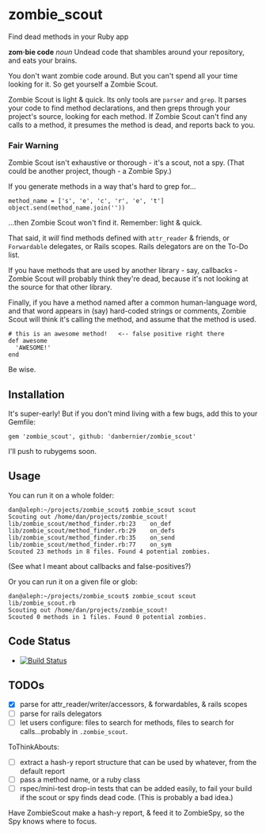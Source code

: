 zombie_scout
=============

Find dead methods in your Ruby app

**zom·bie code** *noun* Undead code that shambles around your repository, and
eats your brains.

You don't want zombie code around. But you can't spend all your time looking
for it. So get yourself a Zombie Scout.

Zombie Scout is light & quick. Its only tools are `parser` and `grep`.  It
parses your code to find method declarations, and then greps through your
project's source, looking for each method.  If Zombie Scout can't find any
calls to a method, it presumes the method is dead, and reports back to you.

### Fair Warning

Zombie Scout isn't exhaustive or thorough - it's a scout, not a spy. (That
could be another project, though - a Zombie Spy.)

If you generate methods in a way that's hard to grep for...

    method_name = ['s', 'e', 'c', 'r', 'e', 't']
    object.send(method_name.join(''))

...then Zombie Scout won't find it. Remember: light & quick.

That said, it *will* find methods defined with `attr_reader` & friends, or
`Forwardable` delegates, or Rails scopes.  Rails delegators are on the To-Do
list.

If you have methods that are used by another library - say, callbacks - Zombie
Scout will probably think they're dead, because it's not looking at the source
for that other library.

Finally, if you have a method named after a common human-language word, and
that word appears in (say) hard-coded strings or comments, Zombie Scout will
think it's calling the method, and assume that the method is used.

    # this is an awesome method!   <-- false positive right there
    def awesome
      'AWESOME!'
    end

Be wise.

## Installation

It's super-early! But if you don't mind living with a few bugs, add this to
your Gemfile:

    gem 'zombie_scout', github: 'danbernier/zombie_scout'

I'll push to rubygems soon.

## Usage

You can run it on a whole folder:

    dan@aleph:~/projects/zombie_scout$ zombie_scout scout
    Scouting out /home/dan/projects/zombie_scout!
    lib/zombie_scout/method_finder.rb:23    on_def
    lib/zombie_scout/method_finder.rb:29    on_defs
    lib/zombie_scout/method_finder.rb:35    on_send
    lib/zombie_scout/method_finder.rb:77    on_sym
    Scouted 23 methods in 8 files. Found 4 potential zombies.

(See what I meant about callbacks and false-positives?)

Or you can run it on a given file or glob:

    dan@aleph:~/projects/zombie_scout$ zombie_scout scout lib/zombie_scout.rb
    Scouting out /home/dan/projects/zombie_scout!
    Scouted 0 methods in 1 files. Found 0 potential zombies.

## Code Status

* [![Build Status](https://travis-ci.org/danbernier/zombie_scout.png?branch=master)](https://travis-ci.org/danbernier/zombie_scout)

## TODOs

* [x] parse for attr_reader/writer/accessors, & forwardables, & rails scopes
* [ ] parse for rails delegators
* [ ] let users configure: files to search for methods, files to search for calls...probably in `.zombie_scout`.

ToThinkAbouts:
* [ ] extract a hash-y report structure that can be used by whatever, from the default report
* [ ] pass a method name, or a ruby class
* [ ] rspec/mini-test drop-in tests that can be added easily, to fail your
  build if the scout or spy finds dead code. (This is probably a bad idea.)

Have ZombieScout make a hash-y report, & feed it to ZombieSpy, so the Spy knows where to focus.

